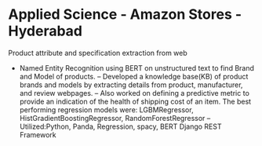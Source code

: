 # Applied Science - Amazon Stores - Hyderabad
Product attribute and specification extraction from web

- Named Entity Recognition using BERT on unstructured text to find Brand and Model of products.
– Developed a knowledge base(KB) of product brands and models by extracting details from product,
manufacturer, and review webpages.
– Also worked on defining a predictive metric to provide an indication of the health of shipping cost of an
item. The best performing regression models were: LGBMRegressor, HistGradientBoostingRegressor,
RandomForestRegressor
– Utilized:Python, Panda, Regression, spacy, BERT Django REST Framework

